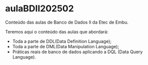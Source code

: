 # aulaBDII202502
Conteúdo das aulas de Banco de Dados II da Etec de Embu.

Teremos aqui o conteúdo das aulas que abordará:
* Toda a parte de DDL(Data Definition Language);
* Toda a parte de DML(Data Manipulation Language);
* Práticas reais de banco de dados aplicando a DQL (Data Query Language).
